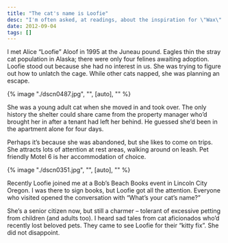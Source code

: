 ```yaml
---
title: "The cat's name is Loofie"
desc: "I'm often asked, at readings, about the inspiration for \"Wax\". I was inspired by oral histories I read -- transcripts of interviews with women who worked in the shipyards during WWII -- obtained through Rosie the Riveter, WWII Home Front, National Historical Park."
date: 2012-09-04
tags: []
---
```


I met Alice “Loofie” Aloof in 1995 at the Juneau pound. Eagles thin the stray cat population in Alaska; there were only
four felines awaiting adoption. Loofie stood out because she had no interest in us. She was trying to figure out how to
unlatch the cage. While other cats napped, she was planning an escape.

{% image "./dscn0487.jpg", "", [auto], "" %}

She was a young adult cat when she moved in and took over. The only history the shelter could share came from the
property manager who’d brought her in after a tenant had left her behind. He guessed she’d been in the apartment alone
for four days.

Perhaps it’s because she was abandoned, but she likes to come on trips. She attracts lots of attention at rest areas,
walking around on leash. Pet friendly Motel 6 is her accommodation of choice.

{% image "./dscn0351.jpg", "", [auto], "" %}

Recently Loofie joined me at a Bob’s Beach Books event in Lincoln City Oregon. I was there to sign books, but Loofie got
all the attention. Everyone who visited opened the conversation with “What’s your cat’s name?”

She’s a senior citizen now, but still a charmer – tolerant of excessive petting from children (and adults too). I heard
sad tales from cat aficionados who’d recently lost beloved pets. They came to see Loofie for their “kitty fix”. She did
not disappoint.
